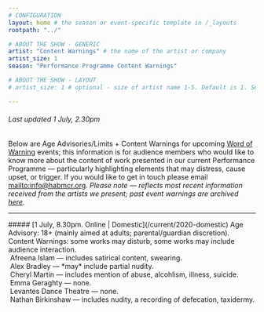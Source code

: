 ```yaml
---
# CONFIGURATION
layout: home # the season or event-specific template in /_layouts
rootpath: "../"

# ABOUT THE SHOW - GENERIC
artist: "Content Warnings" # the name of the artist or company
artist_size: 1
season: "Performance Programme Content Warnings"

# ABOUT THE SHOW - LAYOUT
# artist_size: 1 # optional - size of artist name 1-5. Default is 1. Set longer names to lower values

---
```

###### *Last updated 1 July, 2.30pm*          
          
Below are Age Advisories/Limits + Content Warnings for upcoming [Word of Warning](/) events; this information is for audience members who would like to know more about the content of work presented in our current Performance Programme — particularly highlighting elements that may distress, cause upset, or trigger. If you would like to get in touch please email <mailto:info@habmcr.org>. *Please note — reflects most recent information received from the artists we present; past event warnings are archived [here](/archive/warnings).*         
<hr>         
##### [1 July, 8.30pm. Online | Domestic](/current/2020-domestic)        
Age Advisory: 18+ (mainly aimed at adults; parental/guardian discretion).<br>Content Warnings: some works may disturb, some works may include audience interaction.<br>&nbsp;Afreena Islam — includes satirical content, swearing.<br>&nbsp;Alex Bradley — *may* include partial nudity.<br>&nbsp;Cheryl Martin — includes mention of abuse, alcohlism, illness, suicide.<br>&nbsp;Emma Geraghty — none.<br>&nbsp;Levantes Dance Theatre — none.<br>&nbsp;Nathan Birkinshaw — includes nudity, a recording of defecation, taxidermy.
